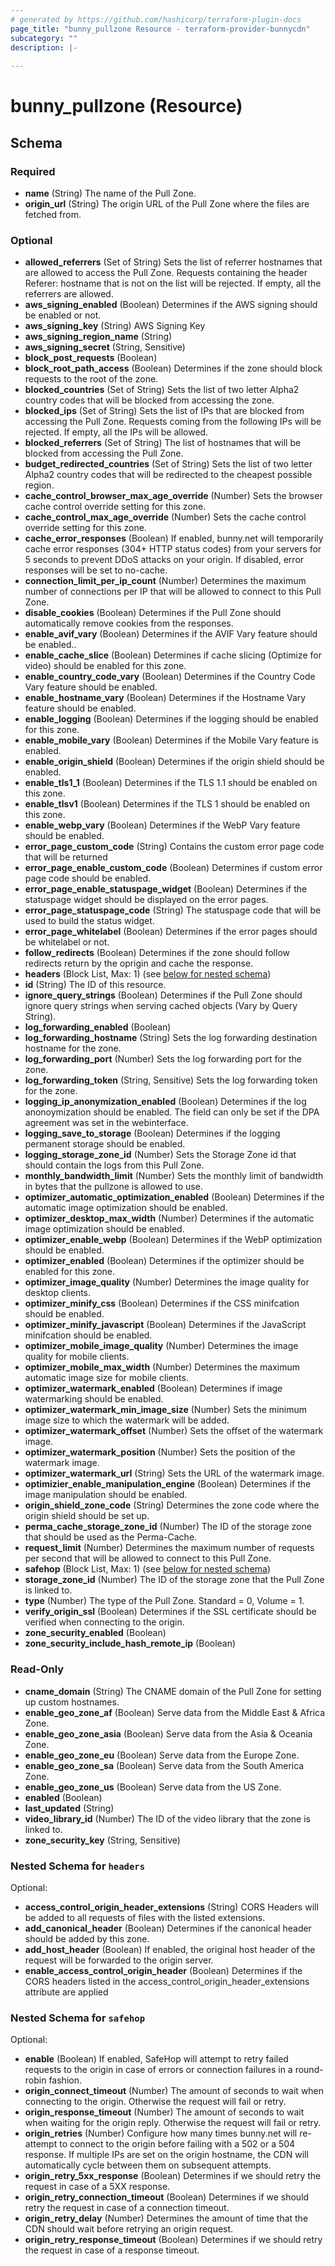 ```yaml
---
# generated by https://github.com/hashicorp/terraform-plugin-docs
page_title: "bunny_pullzone Resource - terraform-provider-bunnycdn"
subcategory: ""
description: |-
  
---
```


# bunny_pullzone (Resource)





<!-- schema generated by tfplugindocs -->
## Schema

### Required

- **name** (String) The name of the Pull Zone.
- **origin_url** (String) The origin URL of the Pull Zone where the files are fetched from.

### Optional

- **allowed_referrers** (Set of String) Sets the list of referrer hostnames that are allowed to access the Pull Zone. Requests containing the header Referer: hostname that is not on the list will be rejected. If empty, all the referrers are allowed.
- **aws_signing_enabled** (Boolean) Determines if the AWS signing should be enabled or not.
- **aws_signing_key** (String) AWS Signing Key
- **aws_signing_region_name** (String)
- **aws_signing_secret** (String, Sensitive)
- **block_post_requests** (Boolean)
- **block_root_path_access** (Boolean) Determines if the zone should block requests to the root of the zone.
- **blocked_countries** (Set of String) Sets the list of two letter Alpha2 country codes that will be blocked from accessing the zone.
- **blocked_ips** (Set of String) Sets the list of IPs that are blocked from accessing the Pull Zone. Requests coming from the following IPs will be rejected. If empty, all the IPs will be allowed.
- **blocked_referrers** (Set of String) The list of hostnames that will be blocked from accessing the Pull Zone.
- **budget_redirected_countries** (Set of String) Sets the list of two letter Alpha2 country codes that will be redirected to the cheapest possible region.
- **cache_control_browser_max_age_override** (Number) Sets the browser cache control override setting for this zone.
- **cache_control_max_age_override** (Number) Sets the cache control override setting for this zone.
- **cache_error_responses** (Boolean) If enabled, bunny.net will temporarily cache error responses (304+ HTTP status codes) from your servers for 5 seconds to prevent DDoS attacks on your origin.
If disabled, error responses will be set to no-cache.
- **connection_limit_per_ip_count** (Number) Determines the maximum number of connections per IP that will be allowed to connect to this Pull Zone.
- **disable_cookies** (Boolean) Determines if the Pull Zone should automatically remove cookies from the responses.
- **enable_avif_vary** (Boolean) Determines if the AVIF Vary feature should be enabled..
- **enable_cache_slice** (Boolean) Determines if cache slicing (Optimize for video) should be enabled for this zone.
- **enable_country_code_vary** (Boolean) Determines if the Country Code Vary feature should be enabled.
- **enable_hostname_vary** (Boolean) Determines if the Hostname Vary feature should be enabled.
- **enable_logging** (Boolean) Determines if the logging should be enabled for this zone.
- **enable_mobile_vary** (Boolean) Determines if the Mobile Vary feature is enabled.
- **enable_origin_shield** (Boolean) Determines if the origin shield should be enabled.
- **enable_tls1_1** (Boolean) Determines if the TLS 1.1 should be enabled on this zone.
- **enable_tlsv1** (Boolean) Determines if the TLS 1 should be enabled on this zone.
- **enable_webp_vary** (Boolean) Determines if the WebP Vary feature should be enabled.
- **error_page_custom_code** (String) Contains the custom error page code that will be returned
- **error_page_enable_custom_code** (Boolean) Determines if custom error page code should be enabled.
- **error_page_enable_statuspage_widget** (Boolean) Determines if the statuspage widget should be displayed on the error pages.
- **error_page_statuspage_code** (String) The statuspage code that will be used to build the status widget.
- **error_page_whitelabel** (Boolean) Determines if the error pages should be whitelabel or not.
- **follow_redirects** (Boolean) Determines if the zone should follow redirects return by the oprigin and cache the response.
- **headers** (Block List, Max: 1) (see [below for nested schema](#nestedblock--headers))
- **id** (String) The ID of this resource.
- **ignore_query_strings** (Boolean) Determines if the Pull Zone should ignore query strings when serving cached objects (Vary by Query String).
- **log_forwarding_enabled** (Boolean)
- **log_forwarding_hostname** (String) Sets the log forwarding destination hostname for the zone.
- **log_forwarding_port** (Number) Sets the log forwarding port for the zone.
- **log_forwarding_token** (String, Sensitive) Sets the log forwarding token for the zone.
- **logging_ip_anonymization_enabled** (Boolean) Determines if the log anonoymization should be enabled. The field can only be set if the DPA agreement was set in the webinterface.
- **logging_save_to_storage** (Boolean) Determines if the logging permanent storage should be enabled.
- **logging_storage_zone_id** (Number) Sets the Storage Zone id that should contain the logs from this Pull Zone.
- **monthly_bandwidth_limit** (Number) Sets the monthly limit of bandwidth in bytes that the pullzone is allowed to use.
- **optimizer_automatic_optimization_enabled** (Boolean) Determines if the automatic image optimization should be enabled.
- **optimizer_desktop_max_width** (Number) Determines if the automatic image optimization should be enabled.
- **optimizer_enable_webp** (Boolean) Determines if the WebP optimization should be enabled.
- **optimizer_enabled** (Boolean) Determines if the optimizer should be enabled for this zone.
- **optimizer_image_quality** (Number) Determines the image quality for desktop clients.
- **optimizer_minify_css** (Boolean) Determines if the CSS minifcation should be enabled.
- **optimizer_minify_javascript** (Boolean) Determines if the JavaScript minifcation should be enabled.
- **optimizer_mobile_image_quality** (Number) Determines the image quality for mobile clients.
- **optimizer_mobile_max_width** (Number) Determines the maximum automatic image size for mobile clients.
- **optimizer_watermark_enabled** (Boolean) Determines if image watermarking should be enabled.
- **optimizer_watermark_min_image_size** (Number) Sets the minimum image size to which the watermark will be added.
- **optimizer_watermark_offset** (Number) Sets the offset of the watermark image.
- **optimizer_watermark_position** (Number) Sets the position of the watermark image.
- **optimizer_watermark_url** (String) Sets the URL of the watermark image.
- **optimizier_enable_manipulation_engine** (Boolean) Determines if the image manipulation should be enabled.
- **origin_shield_zone_code** (String) Determines the zone code where the origin shield should be set up.
- **perma_cache_storage_zone_id** (Number) The ID of the storage zone that should be used as the Perma-Cache.
- **request_limit** (Number) Determines the maximum number of requests per second that will be allowed to connect to this Pull Zone.
- **safehop** (Block List, Max: 1) (see [below for nested schema](#nestedblock--safehop))
- **storage_zone_id** (Number) The ID of the storage zone that the Pull Zone is linked to.
- **type** (Number) The type of the Pull Zone. Standard = 0, Volume = 1.
- **verify_origin_ssl** (Boolean) Determines if the SSL certificate should be verified when connecting to the origin.
- **zone_security_enabled** (Boolean)
- **zone_security_include_hash_remote_ip** (Boolean)

### Read-Only

- **cname_domain** (String) The CNAME domain of the Pull Zone for setting up custom hostnames.
- **enable_geo_zone_af** (Boolean) Serve data from the Middle East & Africa Zone.
- **enable_geo_zone_asia** (Boolean) Serve data from the Asia & Oceania Zone.
- **enable_geo_zone_eu** (Boolean) Serve data from the Europe Zone.
- **enable_geo_zone_sa** (Boolean) Serve data from the South America Zone.
- **enable_geo_zone_us** (Boolean) Serve data from the US Zone.
- **enabled** (Boolean)
- **last_updated** (String)
- **video_library_id** (Number) The ID of the video library that the zone is linked to.
- **zone_security_key** (String, Sensitive)

<a id="nestedblock--headers"></a>
### Nested Schema for `headers`

Optional:

- **access_control_origin_header_extensions** (String) CORS Headers will be added to all requests of files with the listed extensions.
- **add_canonical_header** (Boolean) Determines if the canonical header should be added by this zone.
- **add_host_header** (Boolean) If enabled, the original host header of the request will be forwarded to the origin server.
- **enable_access_control_origin_header** (Boolean) Determines if the CORS headers listed in the access_control_origin_header_extensions attribute are applied


<a id="nestedblock--safehop"></a>
### Nested Schema for `safehop`

Optional:

- **enable** (Boolean) If enabled, SafeHop will attempt to retry failed requests to the origin in case of errors or connection failures in a round-robin fashion.
- **origin_connect_timeout** (Number) The amount of seconds to wait when connecting to the origin. Otherwise the request will fail or retry.
- **origin_response_timeout** (Number) The amount of seconds to wait when waiting for the origin reply. Otherwise the request will fail or retry.
- **origin_retries** (Number) Configure how many times bunny.net will re-attempt to connect to the origin before failing with a 502 or a 504 response.
If multiple IPs are set on the origin hostname, the CDN will automatically cycle between them on subsequent attempts.
- **origin_retry_5xx_response** (Boolean) Determines if we should retry the request in case of a 5XX response.
- **origin_retry_connection_timeout** (Boolean) Determines if we should retry the request in case of a connection timeout.
- **origin_retry_delay** (Number) Determines the amount of time that the CDN should wait before retrying an origin request.
- **origin_retry_response_timeout** (Boolean) Determines if we should retry the request in case of a response timeout.


